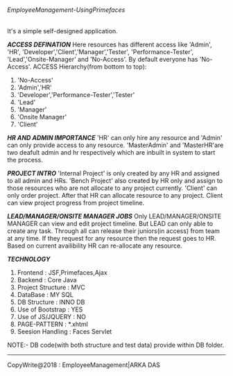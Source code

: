 ###### EmployeeManagement-UsingPrimefaces
It's a simple self-designed application. 

***********ACCESS DEFINATION***********
Here resources has different access like 'Admin', 'HR', 'Developer','Client','Manager','Tester', 'Performance-Tester', 'Lead','Onsite-Manager' and 'No-Access'. 
By default everyone has 'No-Access'.
ACCESS Hierarchy(from bottom to top):
1.  'No-Access'
2.  'Admin','HR'
3.  'Developer','Performance-Tester','Tester'
4.  'Lead'
5.  'Manager'
6.  'Onsite Manager'
7.  'Client'


***********HR AND ADMIN IMPORTANCE***********
'HR' can only hire any resource and 'Admin' can only provide access to any resource.
'MasterAdmin' and 'MasterHR'are two deafult admin and hr respectively which are inbuilt in system to start the process.


***********PROJECT INTRO***********
'Internal Project' is only created by any HR and assigned to all admin and HRs. 'Bench Project' also created by HR only and assign to those resources who are not allocate to any project currently.
'Client' can only order project. After that HR can allocate resource to any project. Client can view project progress from project timeline.


***********LEAD/MANAGER/ONSITE MANAGER JOBS***********
Only LEAD/MANAGER/ONSITE MANAGER can view and edit project timeline. But LEAD can only able to create any task. Through all can release their juniors(in access) from team at any time. If they request for any resource then the request goes to HR. Based on current availibility HR can re-allocate any resource.


***********TECHNOLOGY***********
1. Frontend           :  JSF,Primefaces,Ajax
2. Backend            :  Core Java
3. Project Structure  :  MVC
4. DataBase           :  MY SQL
5. DB Structure       :  INNO DB
6. Use of Bootstrap   :  YES
7. Use of JS/JQUERY   :  NO
8. PAGE-PATTERN       :  *.xhtml       
9. Seesion Handling   :  Faces Servlet

NOTE:- DB code(with both structure and test data) provide within DB folder.

*************************************************************************************************************************************
CopyWrite@2018 : EmployeeManagement|ARKA DAS
                                        
